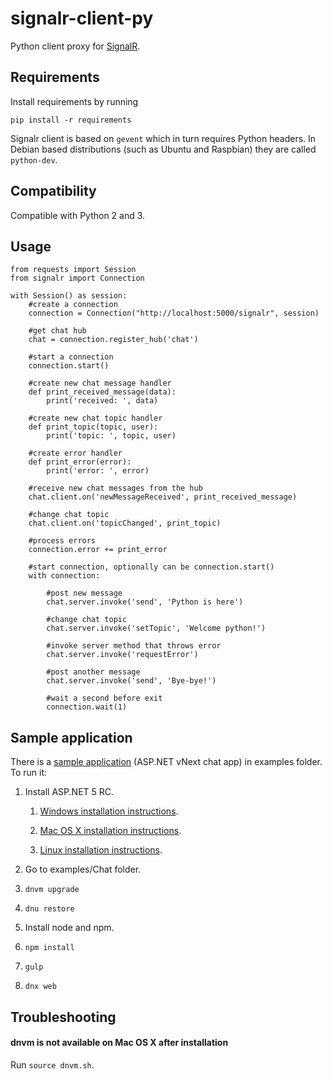 # signalr-client-py

Python client proxy for [SignalR](http://signalr.net/).

## Requirements

Install requirements by running
```
pip install -r requirements
```

Signalr client is based on `gevent` which in turn requires Python headers.
In Debian based distributions (such as Ubuntu and Raspbian) they are called `python-dev`.


## Compatibility

Compatible with Python 2 and 3.


## Usage

```
from requests import Session
from signalr import Connection

with Session() as session:
    #create a connection
    connection = Connection("http://localhost:5000/signalr", session)

    #get chat hub
    chat = connection.register_hub('chat')

    #start a connection
    connection.start()

    #create new chat message handler
    def print_received_message(data):
        print('received: ', data)

    #create new chat topic handler
    def print_topic(topic, user):
        print('topic: ', topic, user)

    #create error handler
    def print_error(error):
        print('error: ', error)

    #receive new chat messages from the hub
    chat.client.on('newMessageReceived', print_received_message)

    #change chat topic
    chat.client.on('topicChanged', print_topic)

    #process errors
    connection.error += print_error

    #start connection, optionally can be connection.start()
    with connection:

        #post new message
        chat.server.invoke('send', 'Python is here')

        #change chat topic
        chat.server.invoke('setTopic', 'Welcome python!')

        #invoke server method that throws error
        chat.server.invoke('requestError')

        #post another message
        chat.server.invoke('send', 'Bye-bye!')

        #wait a second before exit
        connection.wait(1)
```


## Sample application

There is a [sample application](https://github.com/TargetProcess/signalr-client-py/tree/develop/examples/Chat)
(ASP.NET vNext chat app) in examples folder. To run it:

1. Install ASP.NET 5 RC.

    1) [Windows installation instructions](http://docs.asp.net/en/latest/getting-started/installing-on-windows.html).

    2) [Mac OS X installation instructions](http://docs.asp.net/en/latest/getting-started/installing-on-mac.html).
    
    3) [Linux installation instructions](http://docs.asp.net/en/latest/getting-started/installing-on-linux.html).
    
2. Go to examples/Chat folder.

3. ```dnvm upgrade ```

4. ```dnu restore ```

5. Install node and npm.

6. ```npm install ```

7. ```gulp ```

8. ```dnx web ```


## Troubleshooting

#### dnvm is not available on Mac OS X after installation
Run ```source dnvm.sh```.
